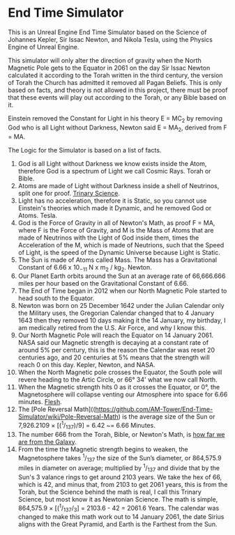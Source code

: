 # End Time Simulator

This is an Unreal Engine End Time Simulator based on the Science of Johannes Kepler, Sir Issac Newton, and Nikola Tesla, using the Physics Engine of Unreal Engine.

This simulator will only alter the direction of gravity when the North Magnetic Pole gets to the Equator in 2061 on the day Sir Issac Newton calculated it according to the Torah written in the third century, the version of Torah the Church has admitted it removed all Pagan Beliefs. This is only based on facts, and theory is not allowed in this project, there must be proof that these events will play out according to the Torah, or any Bible based on it.

Einstein removed the Constant for Light in his theory E = MC<sub>2</sub> by removing God who is all Light without Darkness, Newton said E = MA<sub>2</sub>, derived from F = MA. 

The Logic for the Simulator is based on a list of facts.

1. God is all Light without Darkness we know exists inside the Atom, therefore God is a spectrum of Light we call Cosmic Rays. Torah or Bible.
2. Atoms are made of Light without Darkness inside a shell of Neutrinos, split one for proof. [Trinary Science](https://github.com/Light-Wizzard/The-Principles-Of-The-Trinary-Universe/blob/master/misc/the.principles.of.the.trinary.universe.pdf).
3. Light has no acceleration, therefore it is Static, so you cannot use Einstein's theories which made it Dynamic, and he removed God or Atoms. Tesla.
4. God is the Force of Gravity in all of Newton's Math, as proof F = MA, where F is the Force of Gravity, and M is the Mass of Atoms that are made of Neutrinos with the Light of God inside them, times the Acceleration of the M, which is made of Neutrions, such that the Speed of Light, is the speed of the Dynamic Universe because Light is Static.
5. The Sun is made of Atoms called Mass. The Mass has a Gravitational Constant of 6.66 x 10<sub>−11</sub> N x m<sub>2</sub> / kg<sub>2</sub>. Newton.
6. Our Planet Earth orbits around the Sun at an average rate of 66,666.666 miles per hour based on the Gravitational Constant of 6.66.
7. The End of Time began in 2012 when our North Magnetic Pole started to head south to the Equator.
8. Newton was born on 25 December 1642 under the Julian Calendar only the Military uses, the Gregorian Calendar changed that to 4 January 1643 then they removed 10 days making it the 14 January, my birthday, I am medically retired from the U.S. Air Force, and why I know this.
9. Our North Magnetic Pole will reach the Equator on 14 January 2061. NASA said our Magnetic strength is decaying at a constant rate of around 5% per century, this is the reason the Calendar was reset 20 centuries ago, and 20 centuries at 5% means that the strength will reach 0 on this day. Kepler, Newton, and NASA.
10. When the North Magnetic pole crosses the Equator, the South pole will revere heading to the Artic Circle, or 66° 34' what we now call North.
11. When the Magnetic strength hits 0 as it crosses the Equator, or 0°, the Magnetosphere will collapse venting our Atmosphere into space for 6.66 minutes. [Flesh](https://lightwizzard.com/books/trinary.universe/references.html#reference_jeffrey_scott_flesher).
12. The [Pole Reversal Math]((https://github.com/AM-Tower/End-Time-Simulator/wiki/Pole-Reversal-Math) is the average size of the Sun or 7,926.2109 × [(<sup>1</sup>/<sub>137</sub>)/9] = 6.42 ~= 6.66 Minutes.
13. The number 666 from the Torah, Bible, or Newton's Math, is [how far we are from the Galaxy](https://github.com/Light-Wizzard/Galaxy-Calculator-2).
14. From the time the Magnetic strength begins to weaken, the Magnetosphere takes <sup>1</sup>/<sub>137</sub> the size of the Sun’s diameter, or 864,575.9 miles in diameter on average; multiplied by <sup>1</sup>/<sub>137</sub> and divide that by the Sun's 3 valance rings to get around 2103 years. We take the hex of 66, which is 42, and minus that, from 2103 to get 2061 years, this is from the Torah, but the Science behind the math is real, I call this Trinary Science, but most know it as Newtonian Science. The math is simple, 864,575.9 × [(<sup>1</sup>/<sub>137</sub>/<sub>3</sub>] = 2103.6 - 42  =  2061.6 Years. The calendar was changed to make this math work out to 14 January 2061, the date Sirius aligns with the Great Pyramid, and Earth is the Farthest from the Sun.

